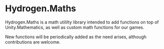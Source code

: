 # Hydrogen.Maths
Hydrogen.Maths is a math utililty library intended to add functions on top of Unity.Mathematics, as well as custom math functions for our games.

New functions will be periodically added as the need arises, although contributions are welcome.

